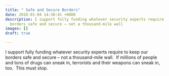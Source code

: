 ```yaml
---
title: " Safe and Secure Borders"
date: 2018-01-04 14:30:41 +0000
description: I support fully funding whatever security experts require to keep our
  borders safe and secure – not a thousand-mile wall
images: []
draft: true

---
```

I support fully funding whatever security experts require to keep our borders safe and secure – not a thousand-mile wall.  If millions of people and tons of drugs can sneak in, terrorists and their weapons can sneak in, too.  This must stop.